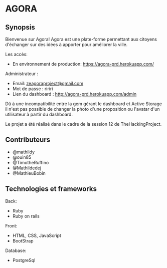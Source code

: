 # AGORA

## Synopsis

Bienvenue sur Agora! Agora est une plate-forme permettant aux citoyens d'échanger sur des idées à apporter pour améliorer la ville.

Les accès: 
* En environnement de production: https://agora-prd.herokuapp.com/

Administrateur :
* Email: zeagoraproject@gmail.com
* Mot de passe : ririri
* Lien du dashboard : http://agora-prd.herokuapp.com/admin

Dû à une incompatibilité entre la gem gérant le dashboard et Active Storage il n'est pas possible de changer la photo d'une proposition ou l'avatar d'un utilisateur à partir du dashboard.

Le projet a été réalisé dans le cadre de la session 12 de TheHackingProject.

## Contributeurs

* @mathildy
* @ouin85
* @TimotheRuffino
* @Mathildedej
* @MathieuBobin

## Technologies et frameworks

Back: 
* Ruby
* Ruby on rails

Front:
* HTML, CSS, JavaScript
* BootStrap

Database:
* PostgreSql
